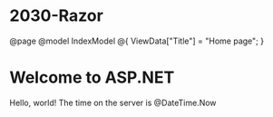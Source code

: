 # 2030-Razor

@page
@model IndexModel
@{
    ViewData["Title"] = "Home page";
}

<div class="text-center">
    <h1 class="display-4">Welcome to ASP.NET</h1>
    <p>Hello, world! The time on the server is @DateTime.Now</p>
</div>
